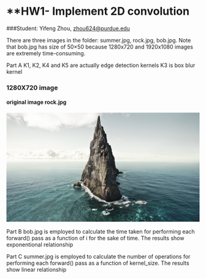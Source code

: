 # **HW1- Implement 2D convolution
###Student: Yifeng Zhou, zhou624@purdue.edu

There are three images in the folder: summer.jpg, rock.jpg, bob.jpg. Note that bob.jpg has size of 50×50 because 1280x720 and 1920x1080 images are extremely time-consuming.

Part A
K1, K2, K4 and K5 are actually edge detection kernels
K3 is box blur kernel




### 1280X720 image
#### original image rock.jpg
![](https://github.com/zhou624/HMK1_BME595A/blob/master/rock.jpg)



Part B
bob.jpg is employed to calculate the time taken for performing each forward() pass as a function of i for the sake of time. The results show exponentional relationship

Part C
summer.jpg is employed to calculate the number of operations for performing each forward() pass as a function of kernel_size. The results show linear relationship
